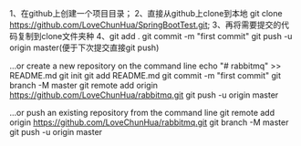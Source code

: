 1、在github上创建一个项目目录；
2、直接从github上clone到本地  git clone https://github.com/LoveChunHua/SpringBootTest.git;
3、再将需要提交的代码复制到clone文件夹种
4、git add .
   git commit -m "first commit"
   git push -u origin master(便于下次提交直接git push)
   
…or create a new repository on the command line
echo "# rabbitmq" >> README.md
git init
git add README.md
git commit -m "first commit"
git branch -M master
git remote add origin https://github.com/LoveChunHua/rabbitmq.git
git push -u origin master


…or push an existing repository from the command line
git remote add origin https://github.com/LoveChunHua/rabbitmq.git
git branch -M master
git push -u origin master